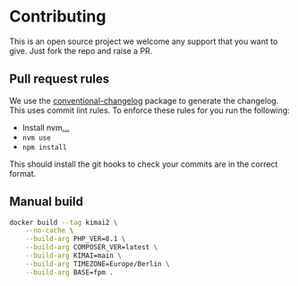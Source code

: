 # Contributing

This is an open source project we welcome any support that you want to give. Just fork the repo and raise a PR.

## Pull request rules

We use the [conventional-changelog](https://github.com/conventional-changelog/commitlint) package to generate the changelog. This uses commit lint rules. To enforce these rules for you run the following:

* Install nvm[...](https://duckduckgo.com/?q=nodejs+install+nvm&t=canonical&ia=web)
* `nvm use`
* `npm install`

This should install the git hooks to check your commits are in the correct format.

## Manual build

```bash
docker build --tag kimai2 \
    --no-cache \
    --build-arg PHP_VER=8.1 \
    --build-arg COMPOSER_VER=latest \
    --build-arg KIMAI=main \
    --build-arg TIMEZONE=Europe/Berlin \
    --build-arg BASE=fpm .
```

